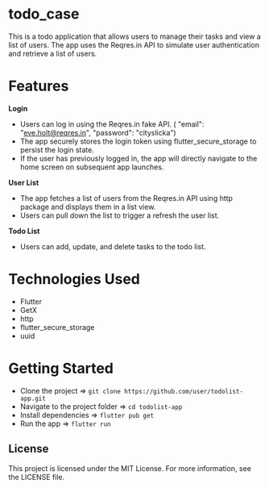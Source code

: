 # todo_case

This is a todo application that allows users to manage their tasks and view a list of users. The app uses the Reqres.in API to simulate user authentication and retrieve a list of users.

# Features

**Login**
- Users can log in using the Reqres.in fake API. ( "email": "eve.holt@reqres.in", "password": "cityslicka")
- The app securely stores the login token using flutter_secure_storage to persist the login state.
- If the user has previously logged in, the app will directly navigate to the home screen on subsequent app launches.

**User List**
- The app fetches a list of users from the Reqres.in API using http package and displays them in a list view.
- Users can pull down the list to trigger a refresh the user list.

**Todo List**
- Users can add, update, and delete tasks to the todo list.

# Technologies Used

- Flutter
- GetX
- http
- flutter_secure_storage
- uuid

# Getting Started

- Clone the project => `git clone https://github.com/user/todolist-app.git`
- Navigate to the project folder => `cd todolist-app`
- Install dependencies => `flutter pub get`
- Run the app => `flutter run`

## License

This project is licensed under the MIT License. For more information, see the LICENSE file.

